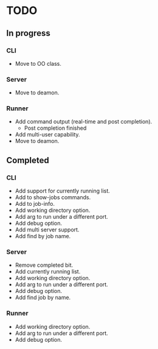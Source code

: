 # TODO

## In progress

### CLI
  * Move to OO class.


### Server
  * Move to deamon.



### Runner
  * Add command output (real-time and post completion).
    * Post completion finished
  * Add multi-user capability.
  * Move to deamon.

## Completed

### CLI
  * Add support for currently running list.
  * Add to show-jobs commands.
  * Add to job-info.
  * Add working directory option.
  * Add arg to run under a different port.
  * Add debug option.
  * Add multi server support.
  * Add find by job name.


### Server
  * Remove completed bit.
  * Add currently running list.
  * Add working directory option.
  * Add arg to run under a different port.
  * Add debug option.
  * Add find job by name.


### Runner
  * Add working directory option.
  * Add arg to run under a different port.
  * Add debug option.
